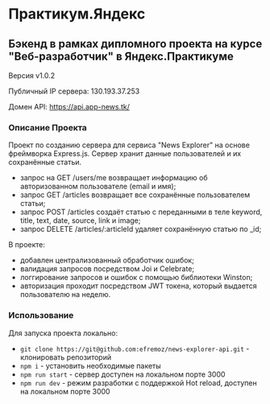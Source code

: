 # Практикум.Яндекс

## Бэкенд в рамках дипломного проекта на курсе "Веб-разработчик" в Яндекс.Практикуме

Версия v1.0.2

Публичный IP сервера: 130.193.37.253

Домен API: <https://api.app-news.tk/>

### Описание Проекта

Проект по созданию сервера для сервиса "News Explorer" на основе фреймворка Express.js. Сервер хранит данные пользователей и их сохранённые статьи.

- запрос на GET /users/me возвращает информацию об авторизованном пользователе (email и имя);
- запрос GET /articles возвращает все сохранённые пользователем статьи;
- запрос POST /articles создаёт статью с переданными в теле keyword, title, text, date, source, link и image;
- запрос DELETE /articles/:articleId удаляет сохранённую статью по \_id;

В проекте:

- добавлен централизованный обработчик ошибок;
- валидация запросов посредством Joi и Celebrate;
- логгирование запросов и ошибок с помощью библиотеки Winston;
- aвторизация проходит посредством JWT токена, который выдается пользователю на неделю.

### Использование

Для запуска проекта локально:

- `git clone https://git@github.com:efremoz/news-explorer-api.git` - клонировать репозиторий
- `npm i` - установить необходимые пакеты
- `npm run start` - сервер доступен на локальном порте 3000
- `npm run dev` - режим разработки с поддержкой Hot reload, доступен на локальном порте 3000
